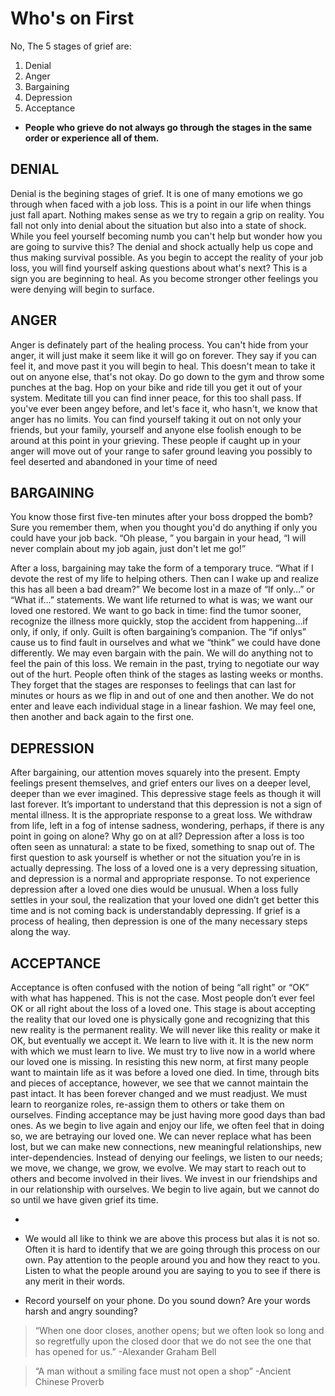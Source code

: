 <!-- TITLE: The Five Stages Of Grief -->
<!-- SUBTITLE: A quick summary on the Stages Of Grief -->

# Who's on First
No, The 5 stages of grief are: 

1. Denial 
1. Anger
1. Bargaining
1. Depression
1. Acceptance 


- **People who grieve do not always go through the stages in the same order or experience all of them.**
##  DENIAL
Denial is the begining stages of grief. It is one of many emotions we go through when faced with a job loss. This is a point in our life when things just fall apart. Nothing makes sense as we try to regain a grip on reality. You fall not only into denial about the situation but also into a state of shock. While you feel yourself becoming numb you can't help but wonder how you are going to survive this? The denial and shock actually help us cope and thus making survival possible.  As you begin to accept the reality of your job loss, you will find yourself asking questions about what's next? This is a sign you are beginning to heal. As you become stronger other feelings you were denying will begin to surface.

##  ANGER
Anger is definately part of the healing process. You can't hide from your anger, it will just make it seem like it will go on forever. They say if you can feel it, and move past it you will begin to heal. This doesn't mean to take it out on anyone else, that's not okay.  Do go down to the  gym and throw some punches at the bag.  Hop on your bike and ride till you get it out of your system.  Meditate till you can find inner peace, for this too shall pass. If you've ever been angey before, and let's face it, who hasn't, we know that anger has no limits. You can find yourself taking it out on not only your friends, but your family, yourself and anyone else foolish enough to be around at this point in your grieving. These people if caught up in your anger will move out of your range to safer ground  leaving you possibly to feel deserted and abandoned in your time of need

##  BARGAINING
You know those first five-ten minutes after your boss dropped the bomb?  Sure you remember them, when you thought you'd  do anything if only you could have your job back.  “Oh please, ” you bargain in your head, “I will never complain about my job again, just don't let me go!”

After a loss, bargaining may take the form of a temporary truce. “What if I devote the rest of my life to helping others. Then can I wake up and realize this has all been a bad dream?” We become lost in a maze of “If only…” or “What if…” statements. We want life returned to what is was; we want our loved one restored. We want to go back in time: find the tumor sooner, recognize the illness more quickly, stop the accident from happening…if only, if only, if only. Guilt is often bargaining’s companion. The “if onlys” cause us to find fault in ourselves and what we “think” we could have done differently. We may even bargain with the pain. We will do anything not to feel the pain of this loss. We remain in the past, trying to negotiate our way out of the hurt. People often think of the stages as lasting weeks or months. They forget that the stages are responses to feelings that can last for minutes or hours as we flip in and out of one and then another. We do not enter and leave each individual stage in a linear fashion. We may feel one, then another and back again to the first one.

##  DEPRESSION
After bargaining, our attention moves squarely into the present. Empty feelings present themselves, and grief enters our lives on a deeper level, deeper than we ever imagined. This depressive stage feels as though it will last forever. It’s important to understand that this depression is not a sign of mental illness. It is the appropriate response to a great loss. We withdraw from life, left in a fog of intense sadness, wondering, perhaps, if there is any point in going on alone? Why go on at all? Depression after a loss is too often seen as unnatural: a state to be fixed, something to snap out of. The first question to ask yourself is whether or not the situation you’re in is actually depressing. The loss of a loved one is a very depressing situation, and depression is a normal and appropriate response. To not experience depression after a loved one dies would be unusual. When a loss fully settles in your soul, the realization that your loved one didn’t get better this time and is not coming back is understandably depressing. If grief is a process of healing, then depression is one of the many necessary steps along the way.

##  ACCEPTANCE
Acceptance is often confused with the notion of being “all right” or “OK” with what has happened. This is not the case. Most people don’t ever feel OK or all right about the loss of a loved one. This stage is about accepting the reality that our loved one is physically gone and recognizing that this new reality is the permanent reality. We will never like this reality or make it OK, but eventually we accept it. We learn to live with it. It is the new norm with which we must learn to live. We must try to live now in a world where our loved one is missing. In resisting this new norm, at first many people want to maintain life as it was before a loved one died. In time, through bits and pieces of acceptance, however, we see that we cannot maintain the past intact. It has been forever changed and we must readjust. We must learn to reorganize roles, re-assign them to others or take them on ourselves. Finding acceptance may be just having more good days than bad ones. As we begin to live again and enjoy our life, we often feel that in doing so, we are betraying our loved one. We can never replace what has been lost, but we can make new connections, new meaningful relationships, new inter-dependencies. Instead of denying our feelings, we listen to our needs; we move, we change, we grow, we evolve. We may start to reach out to others and become involved in their lives. We invest in our friendships and in our relationship with ourselves. We begin to live again, but we cannot do so until we have given grief its time.

-
		
-   We would all like to think we are above this process but alas it is not so.
     Often it is hard to identify that we are going through this process on our own.
		 Pay attention to the people around you and how they react to you.
     Listen to what the people around you are saying to you to see if there is any
     merit in their words.
-  Record yourself on your phone.  Do you sound down?  Are your words harsh and angry sounding?

> “When one door closes, another opens; but we often look so long and so regretfully upon the closed door that we do not see the one that has opened for us.” -Alexander Graham Bell

> “A man without a smiling face must not open a shop” -Ancient Chinese Proverb
		 
		